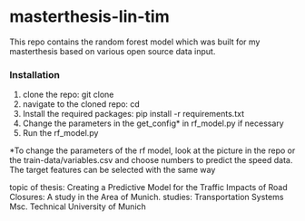 # masterthesis-lin-tim
This repo contains the random forest model which was built for my masterthesis based on various open source data input. 

### Installation
1. clone the repo: git clone <repo>
2. navigate to the cloned repo: cd <repo>
3. Install the required packages: pip install -r requirements.txt
4. Change the parameters in the get_config* in rf_model.py if necessary
4. Run the rf_model.py

*To change the parameters of the rf model, look at the picture in the repo or the train-data/variables.csv and choose numbers to predict the speed data. 
The target features can be selected with the same way


topic of thesis: Creating a Predictive Model for the Traffic Impacts of Road Closures: A study in the Area of Munich. 
studies: Transportation Systems Msc. Technical University of Munich 
